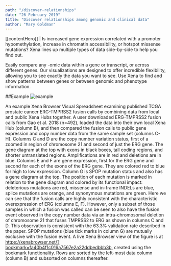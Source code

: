 ```yaml
---
path: "/discover-relationships"
date: "26 February 2019"
title: "Discover relationships among genomic and clinical data"
author: "Mary Goldman"
---
```


[[contentHero]]
| Is increased gene expression correlated with a promoter hypomethylation, increase in chromatin accessibility, or hotspot missense mutations? Xena lines up multiple types of data side-by-side to help you find out.

Easily compare any -omic data within a gene or transcript, or across different genes. Our visualizations are designed to offer incredible flexibility, allowing you to see exactly the data you want to see. Use Xena to find and show patterns between genes or between genomic and phenotype information.

##Example
![example](/images/discover-relationships.png)

An example Xena Browser Visual Spreadsheet examining published TCGA prostate cancer ERG-TMPRSS2 fusion calls by combining data from local and public Xena Hubs together. A user downloaded ERG-TMPRSS2 fusion calls from Gao et al. 2018 (n=492), loaded the data into their own local Xena Hub (column B), and then compared the fusion calls to public gene expression and copy number data from the same sample set (columns C-H). Columns C and D are the copy number variation status, first of a zoomed in region of chromosome 21 and second of just the ERG gene. The gene diagram at the top with exons in black boxes, tall coding regions, and shorter untranslated regions. Amplifications are in red and deletions are in blue. Columns E and F are gene expression, first for the ERG gene and second for each of the exons of the ERG gene. They are colored red to blue for high to low expression. Column G is SPOP mutation status and also has a gene diagram at the top. The position of each mutation is marked in relation to the gene diagram and colored by its functional impact: deleterious mutations are red, missense and in-frame INDELs are blue, splice mutations are orange, and synonymous mutations are green. Here we can see that the fusion calls are highly consistent with the characteristic overexpression of ERG (columns E, F). However, only a subset of those samples in which a fusion was called can be seen to also have the fusion event observed in the copy number data via an intra-chromosomal deletion of chromosome 21 that fuses TMPRSS2 to ERG as shown in columns C and D. This observation is consistent with the 63.3% validation rate described in the paper. SPOP mutations (blue tick marks in column G) are mutually exclusive with the fusion event. A live Xena Browser view of the figure is at https://xenabrowser.net/?bookmark=fa40b4f1c016a7567e2a22ddbedbbb3b, created using the bookmark functionality. Rows are sorted by the left-most data column (column B) and subsorted on columns thereafter.
